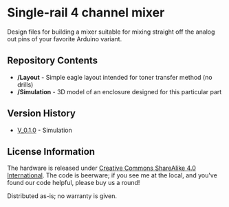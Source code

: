 Single-rail 4 channel mixer
=====================================
Design files for building a mixer suitable for mixing straight off the analog out pins of your favorite Arduino variant.


Repository Contents
-------------------

* **/Layout** - Simple eagle layout intended for toner transfer method (no drills)
* **/Simulation** - 3D model of an enclosure designed for this particular part

Version History
---------------
* [V_0.1.0](https://github.com/marshalltaylorSFE/SingleRailMixer4Channel/tree/V_0.1.0) - Simulation

License Information
-------------------
The hardware is released under [Creative Commons ShareAlike 4.0 International](https://creativecommons.org/licenses/by-sa/4.0/).
The code is beerware; if you see me at the local, and you've found our code helpful, please buy us a round!

Distributed as-is; no warranty is given.

